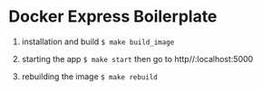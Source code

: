 # Docker Express Boilerplate

1. installation and build
`$ make build_image`

2. starting the app
`$ make start`
then go to http//:localhost:5000

3. rebuilding the image
`$ make rebuild`
